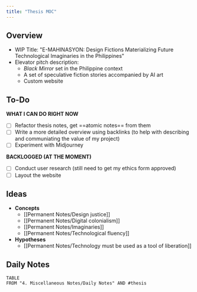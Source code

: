 ```yaml
---
title: "Thesis MOC"
---
```

## Overview
- WIP Title: "E-MAHINASYON: Design Fictions Materializing Future Technological Imaginaries in the Philippines"
- Elevator pitch description: 
	- *Black Mirror* set in the Philippine context
	- A set of speculative fiction stories accompanied by AI art
	- Custom website

## To-Do
**WHAT I CAN DO RIGHT NOW**
- [ ] Refactor thesis notes, get ==atomic notes== from them
- [ ] Write a more detailed overview using backlinks (to help with describing and communiating the value of my project)
- [ ] Experiment with Midjourney

**BACKLOGGED (AT THE MOMENT)**
- [ ] Conduct user research (still need to get my ethics form approved)
- [ ] Layout the website

## Ideas
- **Concepts**
	- [[Permanent Notes/Design justice]]
	- [[Permanent Notes/Digital colonialism]]
	- [[Permanent Notes/Imaginaries]]
	- [[Permanent Notes/Technological fluency]]
- **Hypotheses**
	- [[Permanent Notes/Technology must be used as a tool of liberation]]

## Daily Notes
```dataview
TABLE
FROM "4. Miscellaneous Notes/Daily Notes" AND #thesis
```
